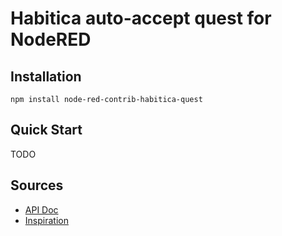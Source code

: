 # Habitica auto-accept quest for NodeRED

## Installation

`npm install node-red-contrib-habitica-quest`

## Quick Start

TODO

## Sources

* [API Doc](https://habitica.com/apidoc/#api-Quest-AcceptQuest)
* [Inspiration](https://github.com/chimericdream/node-red-contrib-habitica-link)
